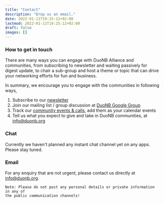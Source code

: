 ```yaml
---
title: "Contact"
description: "Drop us an email."
date: 2022-01-11T19:25:12+02:00
lastmod: 2022-01-11T19:25:12+02:00
draft: false
images: []
---
```


### How to get in touch

There are many ways you can engage with DuoNB Alliance and communities, from subscribing to newsletter and waiting passively for digest update, to chair a sub-group and host a theme or topic that can drive your networking efforts for fun and business.

In summary, we encourage you to engage with the communities in following ways,

  1. Subscribe to our [newsletter](https://buttondown.email/duonb/)
  2. Join our mailing list / group discussion  at [DuoNB Google Group](https://groups.google.com/g/duonb)
  3. Track our [community events & calls](/community), add them as your calendar events
  4. Tell us what you expect to give and take in DuoNB communities, at info@duonb.org
  
### Chat

Currently we haven't planned any  instant chat channel yet on any apps. Please stay tuned.

### Email

For any enquiry that are not urgent, please contact us directly at [info@duonb.org](mailto:info@duonb.org). 

~~~
Note: Please do not post any personal details or private information in any of
the public communication channels!
~~~